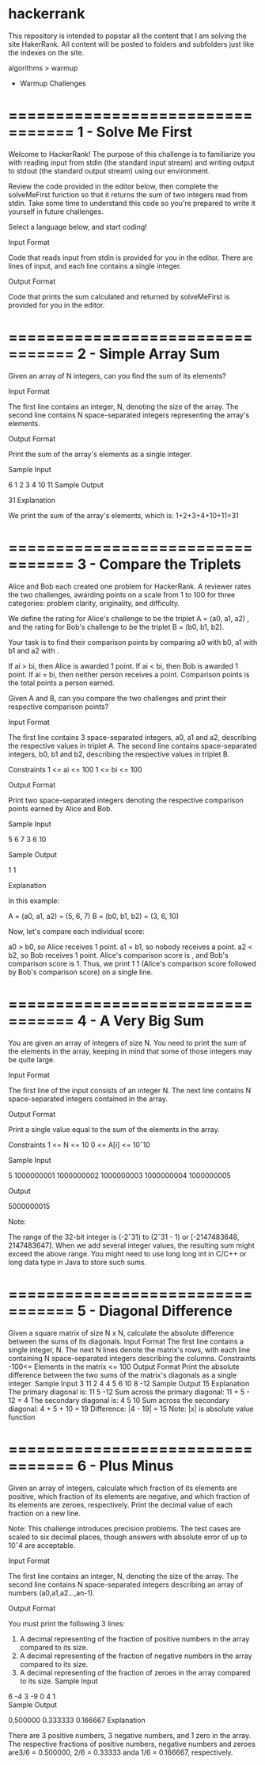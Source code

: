# hackerrank
This repository is intended to popstar all the content that I am solving the site HakerRank. All content will be posted to folders and subfolders just like the indexes on the site.


algorithms > warmup

- Warmup Challenges

=================================
       1 - Solve Me First
=================================

Welcome to HackerRank! The purpose of this challenge is to familiarize you with reading input from stdin (the standard input stream) and writing output to stdout (the standard output stream) using our environment.

Review the code provided in the editor below, then complete the solveMeFirst function so that it returns the sum of two integers read from stdin. Take some time to understand this code so you're prepared to write it yourself in future challenges.

Select a language below, and start coding!

Input Format

Code that reads input from stdin is provided for you in the editor. There are  lines of input, and each line contains a single integer.

Output Format

Code that prints the sum calculated and returned by solveMeFirst is provided for you in the editor.

=================================
     2 - Simple Array Sum
=================================

Given an array of N integers, can you find the sum of its elements?

Input Format

The first line contains an integer, N, denoting the size of the array. 
The second line contains N space-separated integers representing the array's elements.

Output Format

Print the sum of the array's elements as a single integer.

Sample Input

6
1 2 3 4 10 11
Sample Output

31
Explanation

We print the sum of the array's elements, which is: 1+2+3+4+10+11=31

=================================
    3 - Compare the Triplets
=================================

Alice and Bob each created one problem for HackerRank. A reviewer rates the two challenges, awarding points on a scale from 1 to 100 for three categories: problem clarity, originality, and difficulty.

We define the rating for Alice's challenge to be the triplet A = (a0, a1, a2) , and the rating for Bob's challenge to be the triplet B = (b0, b1, b2).

Your task is to find their comparison points by comparing a0 with b0, a1 with b1 and a2  with .

If ai > bi, then Alice is awarded 1 point.
If ai < bi, then Bob is awarded 1 point.
If ai = bi, then neither person receives a point.
Comparison points is the total points a person earned.

Given A and B, can you compare the two challenges and print their respective comparison points?

Input Format

The first line contains 3 space-separated integers, a0, a1 and a2, describing the respective values in triplet A. 
The second line contains  space-separated integers, b0, b1 and b2, describing the respective values in triplet B.

Constraints
1 <= ai <= 100
1 <= bi <= 100

Output Format

Print two space-separated integers denoting the respective comparison points earned by Alice and Bob.

Sample Input

5 6 7
3 6 10

Sample Output

1 1 

Explanation

In this example:

A = (a0, a1, a2) = (5, 6, 7)
B = (b0, b1, b2) = (3, 6, 10)

Now, let's compare each individual score:

a0 > b0, so Alice receives 1 point.
a1 = b1, so nobody receives a point.
a2 < b2, so Bob receives 1 point.
Alice's comparison score is , and Bob's comparison score is 1. Thus, we print 1 1 (Alice's comparison score followed by Bob's comparison score) on a single line.

=================================
    4 - A Very Big Sum
=================================

You are given an array of integers of size N. You need to print the sum of the elements in the array, keeping in mind that some of those integers may be quite large.

Input Format

The first line of the input consists of an integer N. The next line contains N space-separated integers contained in the array.

Output Format

Print a single value equal to the sum of the elements in the array.

Constraints
1 <= N <= 10
0 <= A[i] <= 10ˆ10

Sample Input

5
1000000001 1000000002 1000000003 1000000004 1000000005

Output

5000000015

Note:

The range of the 32-bit integer is (-2ˆ31) to (2ˆ31 - 1) or [-2147483648, 2147483647].
When we add several integer values, the resulting sum might exceed the above range. You might need to use long long int in C/C++ or long data type in Java to store such sums.

=================================
5 - Diagonal Difference
=================================

Given a square matrix of size N x N, calculate the absolute difference between the sums of its diagonals.
Input Format
The first line contains a single integer, N. The next N lines denote the matrix's rows, with each line containing N space-separated integers describing the columns.
Constraints
-100<= Elements in the matrix <= 100
Output Format
Print the absolute difference between the two sums of the matrix's diagonals as a single integer.
Sample Input
3
11 2 4
4 5 6
10 8 -12
Sample Output
15
Explanation
The primary diagonal is:
11
     5
       -12
Sum across the primary diagonal: 11 + 5 - 12 = 4
The secondary diagonal is:
        4
     5
10
Sum across the secondary diagonal: 4 + 5 + 10 = 19
Difference: |4 - 19| = 15
Note: |x| is absolute value function

=================================
6 - Plus Minus
=================================

Given an array of integers, calculate which fraction of its elements are positive, which fraction of its elements are negative, and which fraction of its elements are zeroes, respectively. Print the decimal value of each fraction on a new line.

Note: This challenge introduces precision problems. The test cases are scaled to six decimal places, though answers with absolute error of up to 10ˆ4 are acceptable.

Input Format

The first line contains an integer, N, denoting the size of the array. 
The second line contains N space-separated integers describing an array of numbers (a0,a1,a2...,an-1).

Output Format

You must print the following 3 lines:

1. A decimal representing of the fraction of positive numbers in the array compared to its size.
2. A decimal representing of the fraction of negative numbers in the array compared to its size.
3. A decimal representing of the fraction of zeroes in the array compared to its size.
Sample Input

6
-4 3 -9 0 4 1         
Sample Output

0.500000
0.333333
0.166667
Explanation

There are 3 positive numbers, 3 negative numbers, and 1 zero in the array. 
The respective fractions of positive numbers, negative numbers and zeroes are3/6 = 0.500000, 2/6 = 0.33333 anda 1/6 = 0.166667, respectively.
